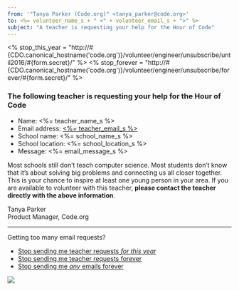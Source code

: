 ```yaml
---
from: '"Tanya Parker (Code.org)" <tanya_parker@code.org>'
to: <%= volunteer_name_s + " <" + volunteer_email_s + ">" %>
subject: "A teacher is requesting your help for the Hour of Code"
---
```


<% stop_this_year = "http://#{CDO.canonical_hostname('code.org')}/volunteer/engineer/unsubscribe/until2016/#{form.secret}/" %>
<% stop_forever = "http://#{CDO.canonical_hostname('code.org')}/volunteer/engineer/unsubscribe/forever/#{form.secret}/" %>

### The following teacher is requesting your help for the Hour of Code

- Name: <%= teacher_name_s %>
- Email address: [<%= teacher_email_s %>](<%= "mailto:" + teacher_email_s %>)
- School name: <%= school_name_s %>
- School location: <%= school_location_s %>
- Message: <%= email_message_s %>

Most schools still don’t teach computer science. Most students don’t know that it’s about solving big problems and connecting us all closer together. This is your chance to inspire at least one young person in your area. If you are available to volunteer with this teacher, **please contact the teacher directly with the above information**.

Tanya Parker<br>
Product Manager, Code.org

<hr/>

Getting too many email requests?

- [Stop sending me teacher requests *for this year*](<%= stop_this_year %>)
- [Stop sending me teacher requests forever](<%= stop_forever %>)
- [Stop sending me *any* emails forever](<%= unsubscribe_link %>)

![](<%= tracking_pixel %>)
